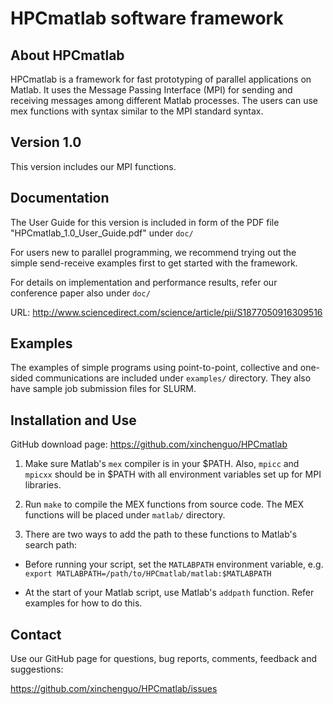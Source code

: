 
# HPCmatlab software framework

About HPCmatlab
---------------

HPCmatlab is a framework for fast prototyping of parallel applications on Matlab.
It uses the Message Passing Interface (MPI) for sending and receiving messages among
different Matlab processes. The users can use mex functions with syntax similar 
to the MPI standard syntax.


Version 1.0
-----------

This version includes our MPI functions.


Documentation
-------------

The User Guide for this version is included in form of the PDF file
"HPCmatlab_1.0_User_Guide.pdf" under `doc/`

For users new to parallel programming, we recommend trying out the simple 
send-receive examples first to get started with the framework.

For details on implementation and performance results, refer our conference paper 
also under `doc/`

URL: http://www.sciencedirect.com/science/article/pii/S1877050916309516


Examples
--------

The examples of simple programs using point-to-point, collective and one-sided 
communications are included under `examples/` directory.
They also have sample job submission files for SLURM.


Installation and Use
--------------------

GitHub download page: https://github.com/xinchenguo/HPCmatlab

1. Make sure Matlab's `mex` compiler is in your $PATH.
Also, `mpicc` and `mpicxx` should be in $PATH with all environment variables set up 
for MPI libraries.

2. Run `make` to compile the MEX functions from source code.
The MEX functions will be placed under `matlab/` directory.

3. There are two ways to add the path to these functions to Matlab's search path:

  * Before running your script, set the `MATLABPATH` environment variable, e.g.
      `export MATLABPATH=/path/to/HPCmatlab/matlab:$MATLABPATH`

  * At the start of your Matlab script, use Matlab's `addpath` function.
Refer examples for how to do this.


Contact
-------

Use our GitHub page for questions, bug reports, comments, feedback and suggestions:

https://github.com/xinchenguo/HPCmatlab/issues
